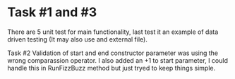 
# Task #1 and #3
There are 5 unit test for main functionality, last test it an example of data driven testing (It may also use and external file).

Task #2
Validation of start and end constructor parameter was using the wrong comparassion operator. I also added an +1 to start parameter, I could handle this in RunFizzBuzz method but just tryed to keep things simple.
